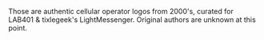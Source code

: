 Those are authentic cellular operator logos from 2000's, curated for LAB401 & tixlegeek's LightMessenger. Original authors are unknown at this point.

